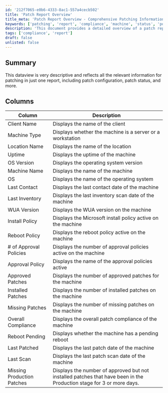```yaml
---
id: '212f7065-e0b6-4333-8ac1-557a4cecb502'
title: 'Patch Report Overview'
title_meta: 'Patch Report Overview - Comprehensive Patching Information'
keywords: ['patching', 'report', 'compliance', 'machine', 'status', 'policy', 'inventory', 'uptime']
description: 'This document provides a detailed overview of a patch report, showcasing essential information for effective patch management, including patch configuration, status, and compliance metrics for various machines.'
tags: ['compliance', 'report']
draft: false
unlisted: false
---
```


## Summary

This dataview is very descriptive and reflects all the relevant information for patching in just one report, including patch configuration, patch status, and more.

## Columns

| Column                        | Description                                                                                   |
|-------------------------------|-----------------------------------------------------------------------------------------------|
| Client Name                   | Displays the name of the client                                                              |
| Machine Type                  | Displays whether the machine is a server or a workstation                                     |
| Location Name                 | Displays the name of the location                                                             |
| Uptime                        | Displays the uptime of the machine                                                            |
| OS Version                    | Displays the operating system version                                                          |
| Machine Name                  | Displays the name of the machine                                                               |
| OS                            | Displays the name of the operating system                                                     |
| Last Contact                  | Displays the last contact date of the machine                                                 |
| Last Inventory                | Displays the last inventory scan date of the machine                                          |
| WUA Version                   | Displays the WUA version on the machine                                                       |
| Install Policy                | Displays the Microsoft install policy active on the machine                                   |
| Reboot Policy                 | Displays the reboot policy active on the machine                                              |
| # of Approval Policies        | Displays the number of approval policies active on the machine                                 |
| Approval Policy               | Displays the name of the approval policies active                                             |
| Approved Patches              | Displays the number of approved patches for the machine                                       |
| Installed Patches             | Displays the number of installed patches on the machine                                       |
| Missing Patches               | Displays the number of missing patches on the machine                                         |
| Overall Compliance            | Displays the overall patch compliance of the machine                                          |
| Reboot Pending                | Displays whether the machine has a pending reboot                                             |
| Last Patched                  | Displays the last patch date of the machine                                                   |
| Last Scan                     | Displays the last patch scan date of the machine                                              |
| Missing Production Patches     | Displays the number of approved but not installed patches that have been in the Production stage for 3 or more days. |

